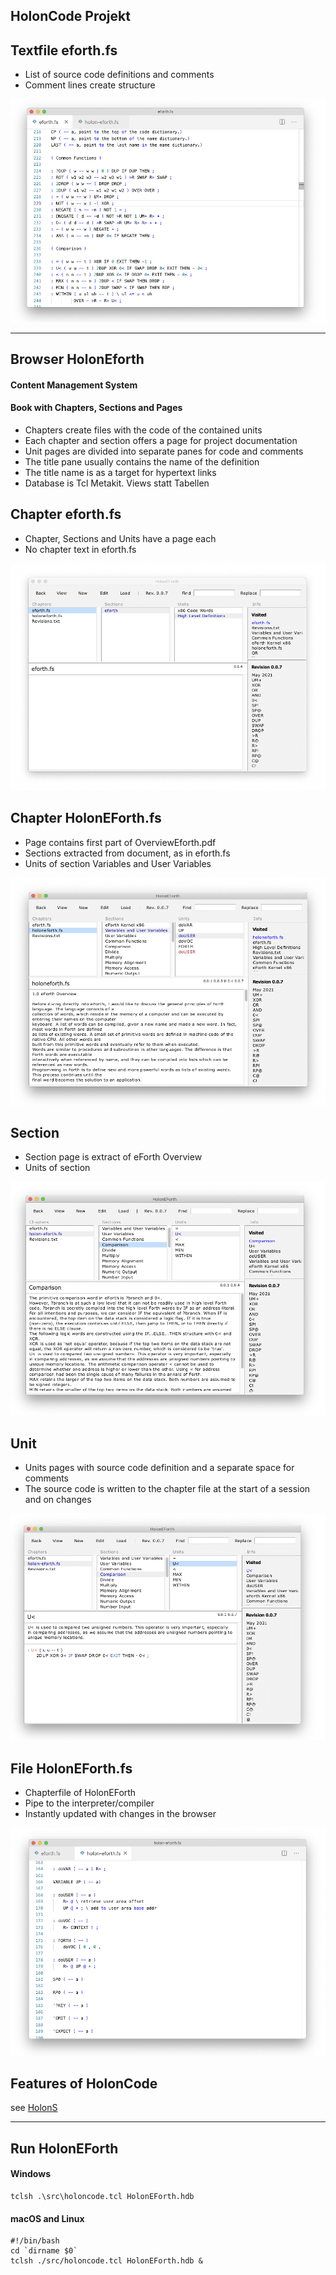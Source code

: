 ## HolonCode Projekt



## Textfile eforth.fs
- List of source code definitions and comments
- Comment lines create structure

![EForth-File](./Reference/efBilder/EForth-File.png)


---
## Browser HolonEforth

#### Content Management System

#### Book with Chapters, Sections and Pages
- Chapters create files with the code of the contained units 
- Each chapter and section offers a page for project documentation 
- Unit pages are divided into separate panes for code and comments 
- The title pane usually contains the name of the definition 
- The title name is as a target for hypertext links 
- Database is Tcl Metakit.  Views statt Tabellen 




## Chapter eforth.fs
- Chapter, Sections and Units have a page each
- No chapter text in eforth.fs

![EForth-Chapter](./Reference/efBilder/EForth-Chapter.png)


## Chapter HolonEForth.fs
- Page contains first part of OverviewEforth.pdf
- Sections extracted from document, as in eforth.fs
- Units of section Variables and User Variables

![HolonEForth-Chapter](./Reference/efBilder/HolonEForth-Chapter.png)

## Section 

- Section page is extract of eForth Overview 
- Units of section

![HolonEForth-Section](./Reference/efBilder/HolonEForth-Section.png)

## Unit 

- Units pages with source code definition and a separate space for comments
- The source code is written to the chapter file at the start of a session and on changes

![HolonEForth-Unit](./Reference/efBilder/HolonEForth-Unit.png)


## File HolonEForth.fs
- Chapterfile of HolonEForth
- Pipe to the interpreter/compiler
- Instantly updated with changes in the browser

![HolonEForth-File](./Reference/efBilder/HolonEForth-File.png)



## Features of HolonCode

see [HolonS](https://holonforth.com/holons.html)

---

## Run HolonEForth

#### Windows

```
tclsh .\src\holoncode.tcl HolonEForth.hdb
````

#### macOS and Linux

````
#!/bin/bash
cd `dirname $0` 
tclsh ./src/holoncode.tcl HolonEForth.hdb &
````


